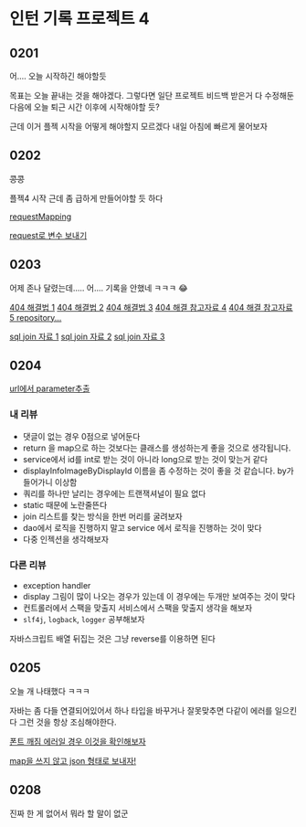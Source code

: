 # 인턴 기록 프로젝트 4

## 0201

어.... 오늘 시작하긴 해야할듯

목표는 오늘 끝내는 것을 해야겠다. 그렇다면 일단 프로젝트 비드백 받은거 다 수정해둔 다음에 오늘 퇴근 시간 이후에 시작해야할 듯?

근데 이거 플젝 시작을 어떻게 해야할지 모르겠다 내일 아침에 빠르게 물어보자



## 0202

~~콩콩~~

플젝4 시작 근데 좀 급하게 만들어야할 듯 하다

[requestMapping](https://engkimbs.tistory.com/694)

[request로 변수 보내기](https://takeknowledge.tistory.com/39)



## 0203

어제 존나 달렸는데..... 어.... 기록을 안했네 ㅋㅋㅋ :joy:

[404 해결법 1](https://okky.kr/article/222616) [404 해결법 2](http://www.talkdev.net/spring-mvc-404-%EC%B2%98%EB%A6%AC-%EB%B0%A9%EB%B2%95/) [404 해결법 3](https://cnpnote.tistory.com/entry/SPRING-Autowired-%EC%A0%81%EC%96%B4%EB%8F%84-%ED%95%98%EB%82%98%EC%9D%98-bean%EC%97%90-%EC%9D%98%EC%A1%B4%EC%84%B1%EC%9D%84-%EC%9C%84%ED%95%B4-%EB%B0%9C%EA%B2%AC-%EB%90%9C-%EC%9C%A0%ED%98%95%EC%9D%98-%EC%A0%81%EA%B2%A9-bean%EC%9D%B4-%EC%97%86%EC%8A%B5%EB%8B%88%EB%8B%A4) [404 해결 참고자료 4](https://liante0904.tistory.com/113) [404 해결 참고자료 5 repository...](https://sim7688.tistory.com/46)

[sql join 자료 1](http://www.sqlprogram.com/Basics/sql-join.aspx) [sql join 자료 2](https://www.w3schools.com/sql/sql_join.asp) [sql join 자료 3](http://www.sql-join.com/sql-join-types)



## 0204

[url에서 parameter추출](https://electronic-moongchi.tistory.com/82)

### 내 리뷰

- 댓글이 없는 경우 0점으로 넣어둔다
- return 을 map으로 하는 것보다는 클래스를 생성하는게 좋을 것으로 생각됩니다.
- service에서 id를 int로 받는 것이 아니라 long으로 받는 것이 맞는거 같다
- displayInfoImageByDisplayId 이름을 좀 수정하는 것이 좋을 것 같습니다. by가 들어가니 이상함
- 쿼리를 하나만 날리는 경우에는 트랜잭셔널이 필요 없다
- static 때문에 노란줄뜬다
- join 리스트를 찾는 방식을 한번 머리를 굴려보자
- dao에서 로직을 진행하지 말고 service 에서 로직을 진행하는 것이 맞다
- 다중 인젝션을 생각해보자

### 다른 리뷰

- exception handler
- display 그림이 많이 나오는 경우가 있는데 이 경우에는 두개만 보여주는 것이 맞다
- 컨트롤러에서 스팩을 맞출지 서비스에서 스팩을 맞출지 생각을 해보자
- `slf4j`, `logback`, `logger` 공부해보자

자바스크립트 배열 뒤집는 것은 그냥 reverse를 이용하면 된다



## 0205

오늘 개 나태했다 ㅋㅋㅋ

자바는 좀 다들 연결되어있어서 하나 타입을 바꾸거나 잘못맞추면 다같이 에러를 일으킨다 그런 것을 항상 조심해야한다.

[폰트 깨짐 에러일 경우 이것을 확인해보자](https://sir.kr/qa/310194)

[map을 쓰지 않고 json 형태로 보내자!](https://node-js.tistory.com/entry/Java-VO-Map-%EB%85%BC%EC%9F%81-%EC%A0%95%EB%A6%AC)



## 0208

진짜 한 게 없어서 뭐라 할 말이 없군